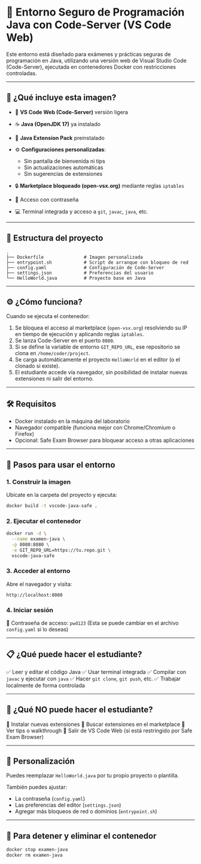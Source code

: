 
# 🧪 Entorno Seguro de Programación Java con Code-Server (VS Code Web)

Este entorno está diseñado para exámenes y prácticas seguras de programación en Java, utilizando una versión web de Visual Studio Code (Code-Server), ejecutada en contenedores Docker con restricciones controladas.

---

## 🚀 ¿Qué incluye esta imagen?

* 🧠 **VS Code Web (Code-Server)** versión ligera
* ☕ **Java (OpenJDK 17)** ya instalado
* 🔌 **Java Extension Pack** preinstalado
* ⚙️ **Configuraciones personalizadas**:

  * Sin pantalla de bienvenida ni tips
  * Sin actualizaciones automáticas
  * Sin sugerencias de extensiones
* 🔒 **Marketplace bloqueado (open-vsx.org)** mediante reglas `iptables`
* 🔐 Acceso con contraseña
* 💻 Terminal integrada y acceso a `git`, `javac`, `java`, etc.

---

## 📂 Estructura del proyecto

```
.
├── Dockerfile               # Imagen personalizada
├── entrypoint.sh            # Script de arranque con bloqueo de red
├── config.yaml              # Configuración de Code-Server
├── settings.json            # Preferencias del usuario
└── HelloWorld.java          # Proyecto base en Java
```

---

## ⚙️ ¿Cómo funciona?

Cuando se ejecuta el contenedor:

1. Se bloquea el acceso al marketplace (`open-vsx.org`) resolviendo su IP en tiempo de ejecución y aplicando reglas `iptables`.
2. Se lanza Code-Server en el puerto `8080`.
3. Si se define la variable de entorno `GIT_REPO_URL`, ese repositorio se clona en `/home/coder/project`.
4. Se carga automáticamente el proyecto `HelloWorld` en el editor (o el clonado si existe).
5. El estudiante accede vía navegador, sin posibilidad de instalar nuevas extensiones ni salir del entorno.

---

## 🛠️ Requisitos

* Docker instalado en la máquina del laboratorio
* Navegador compatible (funciona mejor con Chrome/Chromium o Firefox)
* Opcional: Safe Exam Browser para bloquear acceso a otras aplicaciones

---

## 🧪 Pasos para usar el entorno

### 1. Construir la imagen

Ubícate en la carpeta del proyecto y ejecuta:

```bash
docker build -t vscode-java-safe .
```

### 2. Ejecutar el contenedor

```bash
docker run -d \
  --name examen-java \
  -p 8080:8080 \
  -e GIT_REPO_URL=https://tu.repo.git \
  vscode-java-safe
```

### 3. Acceder al entorno

Abre el navegador y visita:

```
http://localhost:8080
```

### 4. Iniciar sesión

🔑 Contraseña de acceso: `pwd123`
(Esta se puede cambiar en el archivo `config.yaml` si lo deseas)

---

## 📋 ¿Qué puede hacer el estudiante?

✅ Leer y editar el código Java
✅ Usar terminal integrada
✅ Compilar con `javac` y ejecutar con `java`
✅ Hacer `git clone`, `git push`, etc.
✅ Trabajar localmente de forma controlada

---

## 🚫 ¿Qué **NO** puede hacer el estudiante?

🚫 Instalar nuevas extensiones
🚫 Buscar extensiones en el marketplace
🚫 Ver tips o walkthrough
🚫 Salir de VS Code Web (si está restringido por Safe Exam Browser)

---

## 🧰 Personalización

Puedes reemplazar `HelloWorld.java` por tu propio proyecto o plantilla.

También puedes ajustar:

* La contraseña (`config.yaml`)
* Las preferencias del editor (`settings.json`)
* Agregar más bloqueos de red o dominios (`entrypoint.sh`)

---

## 🧼 Para detener y eliminar el contenedor

```bash
docker stop examen-java
docker rm examen-java
```

